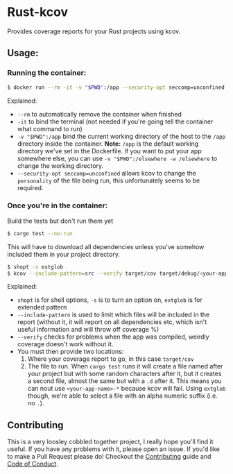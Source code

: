 Rust-kcov
=========

Provides coverage reports for your Rust projects using kcov.

Usage:
------

### Running the container:

```bash
$ docker run --rm -it -v "$PWD":/app --security-opt seccomp=unconfined apolitical/rust-kcov
```

Explained:
- `--rm` to automatically remove the container when finished
- `-it` to bind the terminal (not needed if you're going tell the container what command to run)
- `-v "$PWD":/app` bind the current working directory of the host to the `/app` directory inside
  the container. **Note:** `/app` is the default working directory we've set in the Dockerfile. If
  you want to put your app somewhere else, you can use `-v "$PWD":/elsewhere -w /elsewhere` to
  change the working directory.
- `--security-opt seccomp=unconfined` allows kcov to change the `personality` of the file being run,
  this unfortunately seems to be required.

### Once you're in the container:

Build the tests but don't run them yet

```bash
$ cargo test --no-run
```

This will have to download all dependencies unless you've somehow included them in your project
directory.

```bash
$ shopt -s extglob
$ kcov --include-pattern=src --verify target/cov target/debug/<your-app-name>-+([[:alnum:]])
```


Explained:
- `shopt` is for shell options, `-s` is to turn an option on, `extglob` is for extended pattern
- `--include-pattern` is used to limit which files will be included in the report (without it, it
  will report on all dependencies etc, which isn't useful information and will throw off coverage %)
- `--verify` checks for problems when the app was compiled, weirdly coverage doesn't work without
  it.
- You must then provide two locations:
  1. Where your coverage report to go, in this case `target/cov`
  2. The file to run. When `cargo test` runs it will create a file named after your project but with
     some random characters after it, but it creates a second file, almost the same but with a `.d`
     after it. This means you can nout use `<your-app-name>-*` because kcov will fail. Using
     `extglob` though, we're able to select a file with an alpha numeric suffix (i.e. no `.`).

## Contributing

This is a very loosley cobbled together project, I really hope you'll find it useful. If you have
any problems with it, please open an issue. If you'd like to make a Pull Request please do!
Checkout the [Contributing](CONTRIBUTING.md) guide and [Code of Conduct](CODE_OF_CONDUCT.md).
